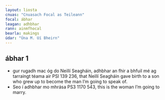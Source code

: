 ```yaml
---
layout: liosta
cnuas: "Cnuasach Focal as Teileann"
focal: ábhar
leagan: adhbhar
rann: ainmfhocal
bearla: makings
údar: "Úna M. Uí Bheirn"
---
```


## ábhar 1


* gur rugadh mac óg do Neillí Seagháin, adhbhar an fhir a
bhfuil mé ag tarraingt téama air PSl 139 236, that Neillí
Seagháin gave birth to a son who grew up to become the man
I’m going to speak of.
* Seo í adhbhar mo mhrása PS3 1170 543, this is the woman I’m going to marry.
